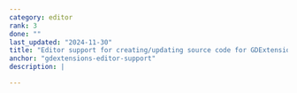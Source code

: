 ```yaml
---
category: editor
rank: 3
done: ""
last_updated: "2024-11-30"
title: "Editor support for creating/updating source code for GDExtensions"
anchor: "gdextensions-editor-support"
description: |

---
```

